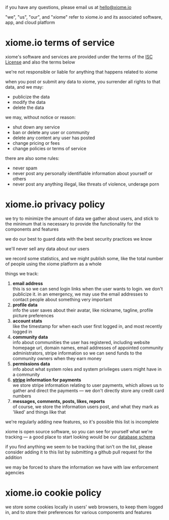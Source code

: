
if you have any questions, please email us at hello@xiome.io

"we", "us", "our", and "xiome" refer to xiome.io and its associated software, app, and cloud platform

# xiome.io terms of service

xiome's software and services are provided under the terms of the [ISC License](LICENSE) and also the terms below

we're not responsible or liable for anything that happens related to xiome

when you post or submit any data to xiome, you surrender all rights to that data, and we may:
- publicize the data
- modify the data
- delete the data

we may, without notice or reason:
- shut down any service
- ban or delete any user or community
- delete any content any user has posted
- change pricing or fees
- change policies or terms of service

there are also some rules:
- never spam
- never post any personally identifiable information about yourself or others
- never post any anything illegal, like threats of violence, underage porn

# xiome.io privacy policy

we try to minimize the amount of data we gather about users, and stick to the minimum that is necessary to provide the functionality for the components and features

we do our best to guard data with the best security practices we know

we'll never sell any data about our users

we record some statistics, and we might publish some, like the total number of people using the xiome platform as a whole

things we track:
1. **email address**  
  this is so we can send login links when the user wants to login. we don't publicize it. in an emergency, we may use the email addresses to contact people about something very important
1. **profile data**  
  info the user saves about their avatar, like nickname, tagline, profile picture preferences
1. **account stats**  
  like the timestamp for when each user first logged in, and most recently logged in
1. **community data**  
  info about communities the user has registered, including website homepage url, domain names, email addresses of appointed community administrators, stripe information so we can send funds to the community owners when they earn money
1. **permissions data**  
  info about what system roles and system privileges users might have in a community
1. **[stripe](https://stripe.com/) information for payments**  
  we store stripe information relating to user payments, which allows us to gather and direct the payments — we don't directly store any credit card numbers
1. **messages, comments, posts, likes, reports**  
  of course, we store the information users post, and what they mark as 'liked' and things like that

we're regularly adding new features, so it's possible this list is incomplete

xiome is open source software, so you can see for yourself what we're tracking — a good place to start looking would be our [database schema](s/assembly/backend/types/database.ts)

if you find anything we seem to be tracking that isn't on the list, please consider adding it to this list by submitting a github pull request for the addition

we may be forced to share the information we have with law enforcement agencies

# xiome.io cookie policy

we store some cookies locally in users' web browsers, to keep them logged in, and to store their preferences for various components and features
